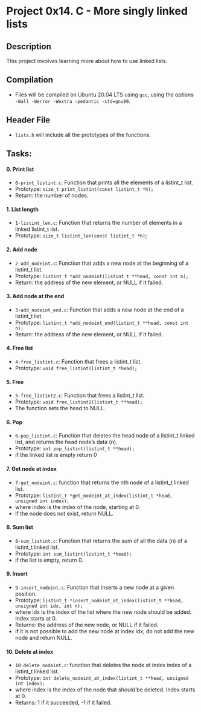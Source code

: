 # Project 0x14. C - More singly linked lists

## Description
This project involves learning more about how to use linked lists.

## Compilation
* Files will be compiled on Ubuntu 20.04 LTS using `gcc`, using the options `-Wall -Werror -Wextra -pedantic -std=gnu89`.

## Header File
* `lists.h` will include all the prototypes of the functions.

## Tasks:

#### 0. Print list 

* `0-print_listint.c`: Function that prints all the elements of a listint_t list.
 * Prototype: `size_t print_listint(const listint_t *h);`
 * Return: the number of nodes.
 
#### 1. List length

* `1-listint_len.c`: Function that returns the number of elements in a linked listint_t list.
 * Prototype: `size_t listint_len(const listint_t *h)`;

#### 2. Add node

* `2-add_nodeint.c`: Function that adds a new node at the beginning of a listint_t list.
 * Prototype: `listint_t *add_nodeint(listint_t **head, const int n);`
 * Return: the address of the new element, or NULL if it failed.

#### 3. Add node at the end

* `3-add_nodeint_end.c`: Function that adds a new node at the end of a listint_t list.
 * Prototype: `listint_t *add_nodeint_end(listint_t **head, const int n);`
 * Return: the address of the new element, or NULL if it failed.

#### 4. Free list

* `4-free_listint.c`: Function that frees a listint_t list.
 * Prototype: `void free_listint(listint_t *head);`
 
#### 5. Free

* `5-free_listint2.c`: Function that frees a listint_t list.
 * Prototype: `void free_listint2(listint_t **head);`
 * The function sets the head to NULL.
 
#### 6. Pop

* `6-pop_listint.c`: Function that deletes the head node of a listint_t linked list, and returns the head node’s data (n).
 * Prototype: `int pop_listint(listint_t **head);`
 * if the linked list is empty return 0

#### 7. Get node at index

* `7-get_nodeint.c`: function that returns the nth node of a listint_t linked list.
 * Prototype: `listint_t *get_nodeint_at_index(listint_t *head, unsigned int index);`
 * where index is the index of the node, starting at 0.
 * if the node does not exist, return NULL.
 
#### 8. Sum list

* `8-sum_listint.c`: Function that returns the sum of all the data (n) of a listint_t linked list.
 * Prototype: `int sum_listint(listint_t *head);`
 * if the list is empty, return 0.
 
#### 9. Insert 

* `9-insert_nodeint.c`: Function that inserts a new node at a given position.
 * Prototype: `listint_t *insert_nodeint_at_index(listint_t **head, unsigned int idx, int n);`
 * where idx is the index of the list where the new node should be added. Index starts at 0.
 * Returns: the address of the new node, or NULL if it failed.
 * if it is not possible to add the new node at index idx, do not add the new node and return NULL.
 
#### 10. Delete at index

* `10-delete_nodeint.c`: function that deletes the node at index index of a listint_t linked list.
 * Prototype: `int delete_nodeint_at_index(listint_t **head, unsigned int index);`
 * where index is the index of the node that should be deleted. Index starts at 0.
 * Returns: 1 if it succeeded, -1 if it failed.
